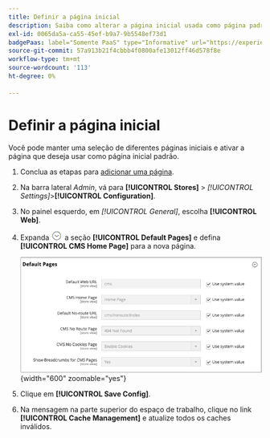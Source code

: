 ```yaml
---
title: Definir a página inicial
description: Saiba como alterar a página inicial usada como página padrão do CMS.
exl-id: 0065da5a-ca55-45ef-b9a7-9b5548ef73d1
badgePaas: label="Somente PaaS" type="Informative" url="https://experienceleague.adobe.com/en/docs/commerce/user-guides/product-solutions" tooltip="Aplica-se somente a projetos do Adobe Commerce na nuvem (infraestrutura do PaaS gerenciada pela Adobe) e a projetos locais."
source-git-commit: 57a913b21f4cbbb4f0800afe13012ff46d578f8e
workflow-type: tm+mt
source-wordcount: '113'
ht-degree: 0%

---
```


# Definir a página inicial

Você pode manter uma seleção de diferentes páginas iniciais e ativar a página que deseja usar como página inicial padrão.

1. Conclua as etapas para [adicionar uma página](page-add.md).

1. Na barra lateral _Admin_, vá para **[!UICONTROL Stores]** > _[!UICONTROL Settings]_>**[!UICONTROL Configuration]**.

1. No painel esquerdo, em _[!UICONTROL General]_, escolha **[!UICONTROL Web]**.

1. Expanda ![Seletor de expansão](../assets/icon-display-expand.png) a seção **[!UICONTROL Default Pages]** e defina **[!UICONTROL CMS Home Page]** para a nova página.

   ![Configuração de páginas padrão da Web](./assets/web-default-pages.png){width="600" zoomable="yes"}

1. Clique em **[!UICONTROL Save Config]**.

1. Na mensagem na parte superior do espaço de trabalho, clique no link **[!UICONTROL Cache Management]** e atualize todos os caches inválidos.
